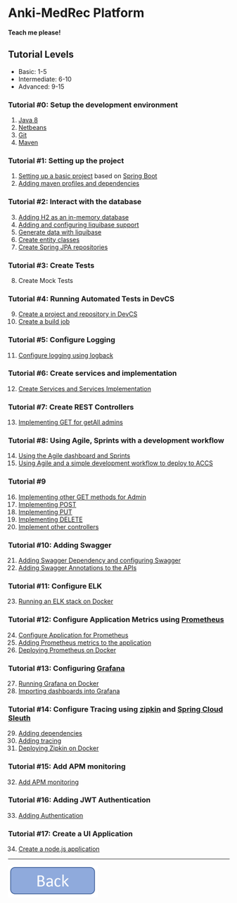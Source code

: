 **Anki-MedRec Platform**
===================


**Teach me please!**

## Tutorial Levels

- Basic: 1-5
- Intermediate: 6-10
- Advanced: 9-15

### Tutorial #0: Setup the development environment
1. [Java 8](./assets/tutorials/basic/0.md)
2. [Netbeans](./assets/tutorials/basic/0.md)
3. [Git](./assets/tutorials/basic/0.md)
4. [Maven](./assets/tutorials/basic/0.md)

### Tutorial #1: Setting up the project

1. [Setting up a basic project](./assets/tutorials/basic/1.md) based on [Spring Boot](http://projects.spring.io/spring-boot/)
2. [Adding maven profiles and dependencies](./assets/tutorials/basic/2.md)

### Tutorial #2: Interact with the database
3. [Adding H2 as an in-memory database](./assets/tutorials/basic/3.md)
4. [Adding and configuring liquibase support](./assets/tutorials/basic/4.md)
5. [Generate data with liquibase](./assets/tutorials/basic/5.md)
6. [Create entity classes](./assets/tutorials/basic/6.md)
7. [Create Spring JPA repositories](./assets/tutorials/basic/7.md)

### Tutorial #3: Create Tests 
8. Create Mock Tests

### Tutorial #4: Running Automated Tests in DevCS
9. [Create a project and repository in DevCS](./assets/tutorials/basic/9.md)
10. [Create a build job](./assets/tutorials/basic/10.md)

### Tutorial #5: Configure Logging
11. [Configure logging using logback](./assets/tutorials/basic/11.md)

### Tutorial #6: Create services and implementation
12. [Create Services and Services Implementation](./assets/tutorials/intermediate/12.md)

### Tutorial #7: Create REST Controllers
13. [Implementing GET for getAll admins](./assets/tutorials/intermediate/13.md) 

### Tutorial #8: Using Agile, Sprints with a development workflow 
14. [Using the Agile dashboard and Sprints](./assets/tutorials/intermediate/14.md)
15. [Using Agile and a simple development workflow to deploy to ACCS](./assets/tutorials/intermediate/15.md)

### Tutorial #9
16. [Implementing other GET methods for Admin](./assets/tutorials/intermediate/16.md)
17. [Implementing POST](./assets/tutorials/intermediate/17.md)
18. [Implementing PUT](./assets/tutorials/intermediate/18.md)
19. [Implementing DELETE](./assets/tutorials/intermediate/19.md)
20. [Implement other controllers](./assets/tutorials/intermediate/20.md)

### Tutorial #10: Adding Swagger
21. [Adding Swagger Dependency and configuring Swagger](./assets/tutorials/intermediate/21.md)
22. [Adding Swagger Annotations to the APIs](./assets/tutorials/intermediate/22.md)

### Tutorial #11: Configure ELK
23. [Running an ELK stack on Docker](./assets/tutorials/advanced/23.md)

### Tutorial #12: Configure Application Metrics using [Prometheus](https://prometheus.io/)
24. [Configure Application for Prometheus]()
25. [Adding Prometheus metrics to the application]()
26. [Deploying Prometheus on Docker]()

### Tutorial #13: Configuring [Grafana](https://grafana.com/)
27. [Running Grafana on Docker]()
28. [Importing dashboards into Grafana]()

### Tutorial #14: Configure Tracing using [zipkin](http://zipkin.io/) and [Spring Cloud Sleuth](https://cloud.spring.io/spring-cloud-sleuth/)
29. [Adding dependencies]()
30. [Adding tracing]()
31. [Deploying Zipkin on Docker]()

### Tutorial #15: Add APM monitoring
32. [Add APM monitoring]()

### Tutorial #16: Adding JWT Authentication 
33. [Adding Authentication]()

### Tutorial #17: Create a UI Application
34. [Create a node.js application]()



----------

<a href="index" rel="Go back">![link text](./assets/img/back.png "Go Back")</a>

